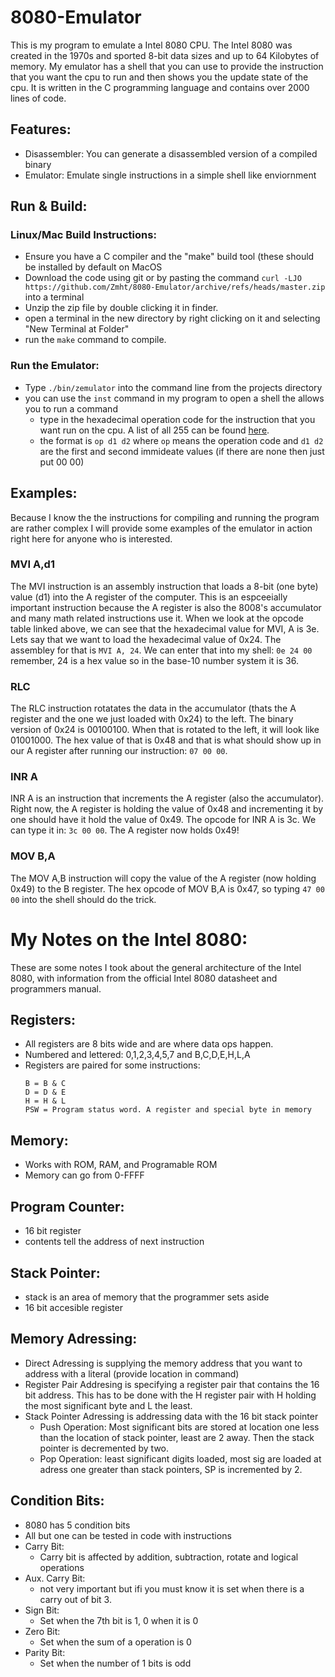 # 8080-Emulator

This is my program to emulate a Intel 8080 CPU. The Intel 8080 was created in the 1970s and sported 8-bit data sizes and up to 64 Kilobytes of memory. My emulator has a shell that you can use to provide the instruction that you want the cpu to run and then shows you the update state of the cpu. It is written in the C programming language and contains over 2000 lines of code.

## Features:
- Disassembler: You can generate a disassembled version of a compiled binary
- Emulator: Emulate single instructions in a simple shell like enviornment

## Run & Build:
### Linux/Mac Build Instructions:
- Ensure you have a C compiler and the "make" build tool (these should be installed by default on MacOS
- Download the code using git or by pasting the command `curl -LJO https://github.com/Zmht/8080-Emulator/archive/refs/heads/master.zip` into a terminal
- Unzip the zip file by double clicking it in finder.
- open a terminal in the new directory by right clicking on it and selecting "New Terminal at Folder"
- run the `make` command to compile.

### Run the Emulator:
- Type `./bin/zemulator` into the command line from the projects directory
- you can use the `inst` command in my program to open a shell the allows you to run a command 
   - type in the hexadecimal operation code for the instruction that you want run on the cpu. A list of all 255 can be found [here](https://pastraiser.com/cpu/i8080/i8080_opcodes.html).
   - the format is `op d1 d2` where `op` means the operation code and `d1 d2` are the first and second immideate values (if there are none then just put 00 00)

## Examples:
Because I know the the instructions for compiling and running the program are rather complex I will provide some examples of the emulator in action right here for anyone who is interested.

### MVI A,d1
The MVI instruction is an assembly instruction that loads a 8-bit (one byte) value (d1) into the A register of the computer. This is an espceeially important instruction because the A register is also the 8008's accumulator and many math related instructions use it. When we look at the opcode table linked above, we can see that the hexadecimal value for MVI, A is 3e. Lets say that we want to load the hexadecimal value of 0x24. The assembley for that is `MVI A, 24`. We can enter that into my shell: `0e 24 00` remember, 24 is a hex value so in the base-10 number system it is 36.

### RLC
The RLC instruction rotatates the data in the accumulator (thats the A register and the one we just loaded with 0x24) to the left. The binary version of 0x24 is 00100100. When that is rotated to the left, it will look like 01001000. The hex value of that is 0x48 and that is what should show up in our A register after running our instruction: `07 00 00`.

### INR A
INR A is an instruction that increments the A register (also the accumulator). Right now, the A register is holding the value of 0x48 and incrementing it by one should have it hold the value of 0x49. The opcode for INR A is 3c. We can type it in: `3c 00 00`. The A register now holds 0x49!


### MOV B,A
The MOV A,B instruction will copy the value of the A register (now holding 0x49) to the B register. The hex opcode of MOV B,A is 0x47, so typing `47 00 00` into the shell should do the trick.

# My Notes on the Intel 8080:
These are some notes I took about the general architecture of the Intel 8080, with information from the official Intel 8080 datasheet and programmers manual.

## Registers:
- All registers are 8 bits wide and are where data ops happen.
- Numbered and lettered: 0,1,2,3,4,5,7 and B,C,D,E,H,L,A
- Registers are paired for some instructions:
    ```
    B = B & C
    D = D & E
    H = H & L
    PSW = Program status word. A register and special byte in memory
    ```
## Memory:
- Works with ROM, RAM, and Programable ROM
- Memory can go from 0-FFFF

## Program Counter:
- 16 bit register
- contents tell the address of next instruction

## Stack Pointer:
- stack is an area of memory that the programmer sets aside
- 16 bit accesible register

## Memory Adressing:
- Direct Adressing is supplying the memory address that you want to address with a literal (provide location in command)
- Register Pair Addresing is specifying a register pair that contains the 16 bit address. This has to be done with the H register pair with H holding the most significant byte and L the least.
- Stack Pointer Adressing is addressing data with the 16 bit stack pointer
    - Push Operation: Most significant bits are stored at location one less than the location of stack pointer, least are 2 away. Then the stack pointer is decremented by two.
    - Pop Operation: least significant digits loaded, most sig are loaded at adress one greater than stack pointers, SP is incremented by 2.

## Condition Bits:
- 8080 has 5 condition bits
- All but one can be tested in code with instructions
- Carry Bit:
   - Carry bit is affected by addition, subtraction, rotate and logical operations
- Aux. Carry Bit:
   - not very important but ifi you must know it is set when there is a carry out of bit 3.
- Sign Bit:
   - Set when the 7th bit is 1, 0 when it is 0
- Zero Bit:
   - Set when the sum of a operation is 0
- Parity Bit:
   - Set when the number of 1 bits is odd
